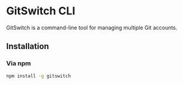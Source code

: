 # GitSwitch CLI

GitSwitch is a command-line tool for managing multiple Git accounts.

## Installation

### Via npm

```bash
npm install -g gitswitch
```
